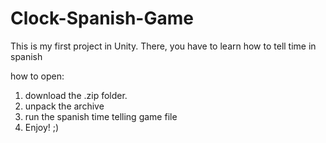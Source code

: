 # Clock-Spanish-Game
This is my first project in Unity. There, you have to learn how to tell time in spanish

how to open:
1. download the .zip folder.
2. unpack the archive
3. run the spanish time telling game file
4. Enjoy! ;)
